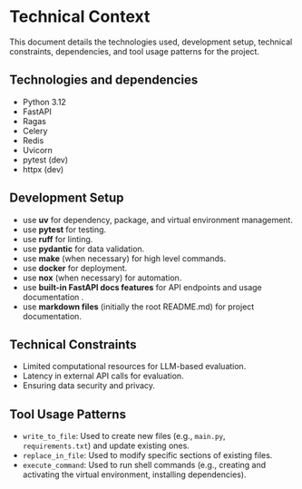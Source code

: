 # Technical Context

This document details the technologies used, development setup, technical constraints, dependencies, and tool usage patterns for the project.

## Technologies and dependencies

- Python 3.12
- FastAPI
- Ragas
- Celery
- Redis
- Uvicorn
- pytest (dev)
- httpx (dev)

## Development Setup

- use **uv** for dependency, package, and virtual environment management.
- use **pytest** for testing.
- use **ruff** for linting.
- use **pydantic** for data validation.
- use **make** (when necessary) for high level commands.
- use **docker** for deployment.
- use **nox** (when necessary) for automation.
- use **built-in FastAPI docs features** for API endpoints and usage documentation .
- use **markdown files** (initially the root README.md) for project documentation.

## Technical Constraints

- Limited computational resources for LLM-based evaluation.
- Latency in external API calls for evaluation.
- Ensuring data security and privacy.

## Tool Usage Patterns

- `write_to_file`: Used to create new files (e.g., `main.py`, `requirements.txt`) and update existing ones.
- `replace_in_file`: Used to modify specific sections of existing files.
- `execute_command`: Used to run shell commands (e.g., creating and activating the virtual environment, installing dependencies).
